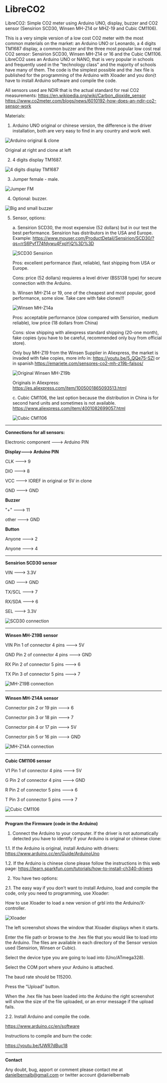 # LibreCO2
LibreCO2: Simple CO2 meter using Arduino UNO, display, buzzer and CO2 sensor (Sensirion SCD30, Winsen MH-Z14 or MHZ-19 and Cubic CM1106).

  This is a very simple version of a low cost CO2 meter with the most common materials on the market: an Arduino UNO or Leonardo, a 4 digits TM1687 display, a common buzzer and the three most popular low cost real CO2 sensor: Sensirion SCD30, Winsen MH-Z14 or 16 and the Cubic CM1106. LibreCO2 uses an Arduino UNO or NANO, that is very popular in schools and frequently used in the "technology class" and the majority of schools have many of them. The code is the simplest possible and the .hex file is published for the programming of the Arduino with Xloader and you don{t have to install Arduino software and compile the code.

All sensors used are NDIR that is the actual standard for real CO2 measurements:
https://en.wikipedia.org/wiki/Carbon_dioxide_sensor
https://www.co2meter.com/blogs/news/6010192-how-does-an-ndir-co2-sensor-work

Materials:

1. Arduino UNO original or chinese version, the difference is the driver installation, both are very easy to find in any country and work well.

![Arduino original & clone](https://github.com/danielbernalb/LibreCO2/blob/main/images/arduino-uno-original-clone.jpg)
       
   Original at right and clone at left

2. 4 digits display TM1687.

![4 digits display TM1687](https://github.com/danielbernalb/LibreCO2/blob/main/images/Display-TM1687.jpg)

3. Jumper female - male.

![Jumper FM](https://github.com/danielbernalb/LibreCO2/blob/main/images/Jumper.jpg)

4. Optional: buzzer.

![Big and small buzzer](https://github.com/danielbernalb/LibreCO2/blob/main/images/big-small-buzzer.jpg)

5. Sensor, options:

	a. Sensirion SCD30, the most expensive (52 dollars) but in our test the best performance. Sensirion has distributors in the USA and Europe. Example:
	https://www.mouser.com/ProductDetail/Sensirion/SCD30/?qs=rrS6PyfT74fdywu4FxpYjQ%3D%3D
	
	![SCD30 Sensirion](https://github.com/danielbernalb/LibreCO2/blob/main/images/Sensirion%20SCD30.jpg)
	
	Pros: excellent performance (fast, reliable), fast shipping from USA or Europe.
	
	Cons: price (52 dollars) requieres a level driver (BSS138 type) for secure connection with the Arduino. 

	b. Winsen MH-Z14 or 19, one of the cheapest and most popular, good performance, some slow. Take care with fake clones!!!

	![Winsen MH-Z14a](https://github.com/danielbernalb/LibreCO2/blob/main/images/MH-Z14A.jpg)
	
	Pros: acceptable performance (slow compared with Sensirion, medium reliable), low price (18 dollars from China)
	
	Cons: slow shipping with aliexpress standard shipping (20-one month), fake copies (you have to be careful, recommended only buy from official store).

	Only buy MH-Z19 from the Winsen Supplier in Aliexpress, the market is invaded with fake copies, more info in: https://youtu.be/5_QQe75-SZI or in spanish https://emariete.com/sensores-co2-mh-z19b-falsos/

	![Original Winsen MH-Z19b](https://github.com/danielbernalb/LibreCO2/blob/main/images/MH-Z19B.jpg)

	Originals in Aliexpress:
	https://es.aliexpress.com/item/1005001865093513.html

	c. Cubic CM1106, the last option because the distribution in China is for second hand units and sometimes is not available.
	https://www.aliexpress.com/item/4001082699057.html
	
	![Cubic CM1106](https://github.com/danielbernalb/LibreCO2/blob/main/images/Cubic%20CM1106.jpg)
	

****************************


**Connections for all sensors:**

Electronic component ---> Arduino PIN

**Display---> Arduino PIN**

CLK    ---> 9

DIO    ---> 8

VCC    ---> IOREF in original or 5V in clone

GND    ---> GND


**Buzzer**

"+"    ---> 11

other  ---> GND


**Button**

Anyone ---> 2

Anyone ---> 4



****************************
**Sensirion SCD30 sensor**

VIN    ---> 3.3V 

GND    ---> GND

TX/SCL ---> 7

RX/SDA ---> 6

SEL    ---> 3.3V


![SCD30 connection](https://github.com/danielbernalb/LibreCO2/blob/main/images/Arduino%20UNO%20SCD30%20connection%20Modbus.jpg)


****************************
**Winsen MH-Z19B sensor**

VIN Pin 1 of connector 4 pins ---> 5V 

GND Pin 2 of connector 4 pins ---> GND

RX Pin 2 of connector 5 pins ---> 6

TX Pin 3 of connector 5 pins ---> 7 


![MH-Z19B connection](https://github.com/danielbernalb/LibreCO2/blob/main/images/Arduino%20UNO%20MHZ19%20connection.jpg)


****************************
**Winsen MH-Z14A sensor**

Connector pin 2 or 19 pin ---> 6

Connector pin 3 or 18 pin ---> 7

Connector pin 4 or 17 pin ---> 5V

Connector pin 5 or 16 pin ---> GND 


![MH-Z14A connection](https://github.com/danielbernalb/LibreCO2/blob/main/images/Arduino%20UNO%20MHZ14%20connection.jpg)	


****************************
**Cubic CM1106 sensor**

V1 Pin 1 of connector 4 pins ---> 5V 

G Pin 2 of connector 4 pins ---> GND

R Pin 2 of connector 5 pins ---> 6

T Pin 3 of connector 5 pins ---> 7 

![Cubic CM1106](https://github.com/danielbernalb/LibreCO2/blob/main/images/Arduino%20UNO%20%20CM1106%20connection.jpg)

****************************
**Program the Firmware (code in the Arduino)**

1. Connect the Arduino to your computer. If the driver is not automatically detected you have to identify if your Arduino is original or chinese clone:

1.1. If the Arduino is original, install Arduino with drivers: https://www.arduino.cc/en/Guide/ArduinoUno

1.2. If the Arduino is chinese clone please follow the instructions in this web page: https://learn.sparkfun.com/tutorials/how-to-install-ch340-drivers

2. You have two options:

2.1. The easy way if you don't want to install Arduino, load and compile the code, only you need to programming, use Xloader:

How to use Xloader to load a new version of grbl into the Arduino/X-controller.

![Xloader](https://github.com/danielbernalb/LibreCO2/blob/main/images/Xloader1.png)

The left screenshot shows the window that Xloader displays when it starts.

Enter the file path or browse to the .hex file that you would like to load into the Arduino. The files are available in each directory of the Sensor version used (Sensirion, Winsen or Cubic).

Select the device type you are going to load into (Uno/ATmega328).

Select the COM port where your Arduino is attached.

The baud rate should be 115200.

Press the “Upload” button.

When the .hex file has been loaded into the Arduino the right screenshot will show the size of the file uploaded, or an error message if the upload fails.


2.2. Install Arduino and compile the code.
  
  https://www.arduino.cc/en/software
  
  Instructions to compile and burn the code:
  
  https://youtu.be/fJWR7dBuc18
  
  

****************************
**Contact**

Any doubt, bug, apport or comment please contact me at danielbernalb@gmail.com or twitter account @danielbernalb



